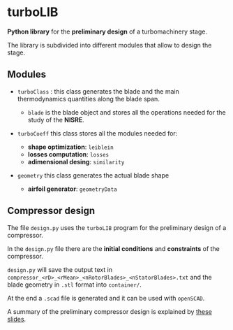 # turboLIB

**Python library** for the **preliminary design** of a turbomachinery stage.

The library is subdivided into different modules that allow to design the stage. 

## Modules
- ``` turboClass ``` : this class generates the blade and the main thermodynamics quantities along the blade span. 
    
    * ``` blade ``` is the blade object and stores all the operations needed for the study of the **NISRE**.

- ``` turboCoeff ``` this class stores all the modules needed for:
    
    - **shape optimization**: ``` leiblein ```
    - **losses computation**: ``` losses ```
    - **adimensional desing**: ``` similarity ```  
    
- ``` geometry ``` this class generates the actual blade shape
    - **airfoil generator**: ```geometryData```

## Compressor design

The file ```design.py``` uses the ```turboLIB``` program for the preliminary design of a compressor.

In the ```design.py``` file there are the **initial conditions** and **constraints** of the compressor. 

```design.py``` will save the output text in ```compressor_<rD>_<rMean>_<nRotorBlades>_<nStatorBlades>.txt``` and the blade geometry in ```.stl``` format into ```container/```. 

At the end a ```.scad``` file is generated and it can be used with ```openSCAD```.

A summary of the preliminary compressor design is explained by [these slides](https://github.com/antoniopucciarelli/turboLIB/blob/main/latex/main.pdf).